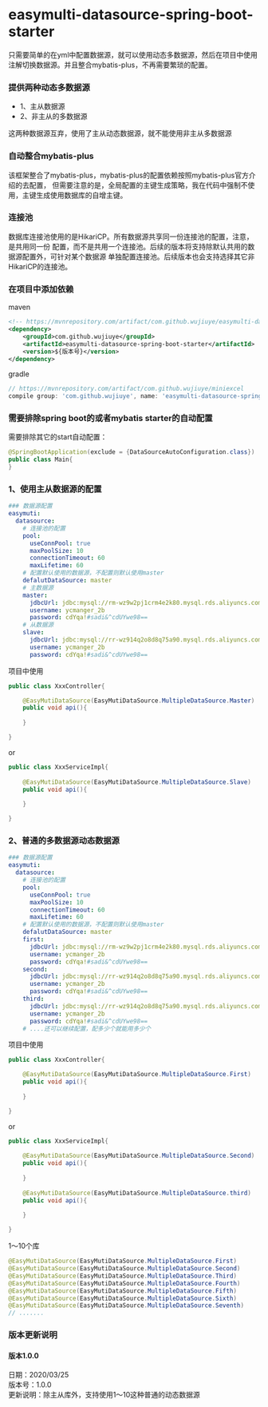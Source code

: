 # easymulti-datasource-spring-boot-starter
只需要简单的在yml中配置数据源，就可以使用动态多数据源，然后在项目中使用注解切换数据源。并且整合mybatis-plus，不再需要繁琐的配置。

### 提供两种动态多数据源

* 1、主从数据源
* 2、非主从的多数据源

这两种数据源互弃，使用了主从动态数据源，就不能使用非主从多数据源

### 自动整合mybatis-plus

该框架整合了mybatis-plus，mybatis-plus的配置依赖按照mybatis-plus官方介绍的去配置，
但需要注意的是，全局配置的主键生成策略，我在代码中强制不使用，主键生成使用数据库的自增主键。

### 连接池

数据库连接池使用的是HikariCP。所有数据源共享同一份连接池的配置，注意，是共用同一份
配置，而不是共用一个连接池。后续的版本将支持除默认共用的数据源配置外，可针对某个数据源
单独配置连接池。后续版本也会支持选择其它非HikariCP的连接池。

### 在项目中添加依赖

maven
```xml
<!-- https://mvnrepository.com/artifact/com.github.wujiuye/easymulti-datasource-spring-boot-starter -->
<dependency>
    <groupId>com.github.wujiuye</groupId>
    <artifactId>easymulti-datasource-spring-boot-starter</artifactId>
    <version>${版本号}</version>
</dependency>
```

gradle
```groovy
// https://mvnrepository.com/artifact/com.github.wujiuye/miniexcel
compile group: 'com.github.wujiuye', name: 'easymulti-datasource-spring-boot-starter', version: '${版本号}'
```

### 需要排除spring boot的或者mybatis starter的自动配置

需要排除其它的start自动配置：
```java
@SpringBootApplication(exclude = {DataSourceAutoConfiguration.class})
public class Main{
}
```

### 1、使用主从数据源的配置

```yml
### 数据源配置
easymuti:
  datasource:
    # 连接池的配置
    pool:
      useConnPool: true
      maxPoolSize: 10
      connectionTimeout: 60
      maxLifetime: 60
    # 配置默认使用的数据源，不配置则默认使用master
    defalutDataSource: master
    # 主数据源
    master:
      jdbcUrl: jdbc:mysql://rm-wz9w2pj1crm4e2k80.mysql.rds.aliyuncs.com:3306/onion?useUnicode=true&characterEncoding=UTF-8&useLocalSessionState=true&rewriteBatchedStat&zeroDateTimeBehavior=convertToNull
      username: ycmanger_2b
      password: cdYqa!#sadi&^cdUYwe98==
    # 从数据源
    slave:
      jdbcUrl: jdbc:mysql://rr-wz914q2o8d8q75a90.mysql.rds.aliyuncs.com:3306/onion?useUnicode=true&characterEncoding=UTF-8&useLocalSessionState=true&rewriteBatchedStat&zeroDateTimeBehavior=convertToNull
      username: ycmanger_2b
      password: cdYqa!#sadi&^cdUYwe98==
```

项目中使用
```java
public class XxxController{

    @EasyMutiDataSource(EasyMutiDataSource.MultipleDataSource.Master)
    public void api(){
    
    }

}
```

or

```java
public class XxxServiceImpl{
    
    @EasyMutiDataSource(EasyMutiDataSource.MultipleDataSource.Slave)
    public void api(){
    
    }

}
```

### 2、普通的多数据源动态数据源

```yml
### 数据源配置
easymuti:
  datasource:
    # 连接池的配置
    pool:
      useConnPool: true
      maxPoolSize: 10
      connectionTimeout: 60
      maxLifetime: 60
    # 配置默认使用的数据源，不配置则默认使用master
    defalutDataSource: master
    first:
      jdbcUrl: jdbc:mysql://rm-wz9w2pj1crm4e2k80.mysql.rds.aliyuncs.com:3306/onion?useUnicode=true&characterEncoding=UTF-8&useLocalSessionState=true&rewriteBatchedStat&zeroDateTimeBehavior=convertToNull
      username: ycmanger_2b
      password: cdYqa!#sadi&^cdUYwe98==
    second:
      jdbcUrl: jdbc:mysql://rr-wz914q2o8d8q75a90.mysql.rds.aliyuncs.com:3306/onion?useUnicode=true&characterEncoding=UTF-8&useLocalSessionState=true&rewriteBatchedStat&zeroDateTimeBehavior=convertToNull
      username: ycmanger_2b
      password: cdYqa!#sadi&^cdUYwe98==
    third:
      jdbcUrl: jdbc:mysql://rr-wz914q2o8d8q75a90.mysql.rds.aliyuncs.com:3306/onion?useUnicode=true&characterEncoding=UTF-8&useLocalSessionState=true&rewriteBatchedStat&zeroDateTimeBehavior=convertToNull
      username: ycmanger_2b
      password: cdYqa!#sadi&^cdUYwe98==
    # ....还可以继续配置，配多少个就能用多少个
```

项目中使用
```java
public class XxxController{

    @EasyMutiDataSource(EasyMutiDataSource.MultipleDataSource.First)
    public void api(){
    
    }

}
```

or

```java
public class XxxServiceImpl{
    
    @EasyMutiDataSource(EasyMutiDataSource.MultipleDataSource.Second)
    public void api(){
    
    }
    
    @EasyMutiDataSource(EasyMutiDataSource.MultipleDataSource.third)
    public void api(){
    
    }

}
```

1～10个库
```java
@EasyMutiDataSource(EasyMutiDataSource.MultipleDataSource.First)
@EasyMutiDataSource(EasyMutiDataSource.MultipleDataSource.Second)
@EasyMutiDataSource(EasyMutiDataSource.MultipleDataSource.Third)
@EasyMutiDataSource(EasyMutiDataSource.MultipleDataSource.Fourth)
@EasyMutiDataSource(EasyMutiDataSource.MultipleDataSource.Fifth)
@EasyMutiDataSource(EasyMutiDataSource.MultipleDataSource.Sixth)
@EasyMutiDataSource(EasyMutiDataSource.MultipleDataSource.Seventh)
// .......
```

### 版本更新说明

#### 版本1.0.0 

日期：2020/03/25\
版本号：1.0.0\
更新说明：除主从库外，支持使用1～10这种普通的动态数据源


